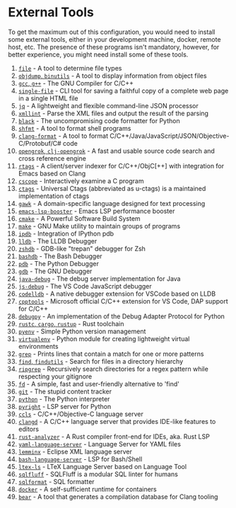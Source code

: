 # External Tools
To get the maximum out of this configuration, you would need to install some
external tools, either in your development machine, docker, remote host, etc.
The presence of these programs isn't mandatory, however, for better experience,
you might need install some of these tools.

1. [`file`](https://darwinsys.com/file) - A tool to determine file types
2. [`objdump`, `binutils`](https://en.wikipedia.org/wiki/Objdump) - A tool to display information from object files
3. [`gcc`, `g++`](https://gcc.gnu.org) - The GNU Compiler for C/C++
4. [`single-file`](https://github.com/gildas-lormeau/single-file-cli) - CLI tool for saving a faithful copy of a complete web page in a single HTML file
5. [`jq`](https://jqlang.github.io/jq) - A lightweight and flexible command-line JSON processor
6. [`xmllint`](https://github.com/GNOME/libxml2) - Parse the XML files and output the result of the parsing
7. [`black`](https://github.com/psf/black) - The uncompromising code formatter for Python
8. [`shfmt`](https://github.com/mvdan/sh) - A tool to format shell programs
9. [`clang-format`](https://clang.llvm.org/docs/ClangFormat.html) - A tool to format C/C++/Java/JavaScript/JSON/Objective-C/Protobuf/C# code
10. [`opengrok`, `clj-opengrok`](https://github.com/youngker/clj-opengrok) - A fast and usable source code search and cross reference engine
11. [`rtags`](https://github.com/Andersbakken/rtags) - A client/server indexer for C/C++/ObjC[++] with integration for Emacs based on Clang
12. [`cscope`](https://cscope.sourceforge.net) - Interactively examine a C program
13. [`ctags`](https://github.com/universal-ctags/ctags) - Universal Ctags (abbreviated as u-ctags) is a maintained implementation of ctags
14. [`gawk`](https://www.gnu.org/software/gawk) - A domain-specific language designed for text processing
15. [`emacs-lsp-booster`](https://github.com/blahgeek/emacs-lsp-booster) - Emacs LSP performance booster
16. [`cmake`](https://cmake.org) - A Powerful Software Build System
17. [`make`](https://www.gnu.org/software/make) - GNU Make utility to maintain groups of programs
18. [`ipdb`](https://github.com/gotcha/ipdb) - Integration of IPython pdb
19. [`lldb`](https://lldb.llvm.org) - The LLDB Debugger
20. [`zshdb`](https://github.com/rocky/zshdb) - GDB-like "trepan" debugger for Zsh
21. [`bashdb`](https://bashdb.sourceforge.net) - The Bash Debugger
22. [`pdb`](https://docs.python.org/3/library/pdb.html) - The Python Debugger
23. [`gdb`](https://www.sourceware.org/gdb) - The GNU Debugger
24. [`java-debug`](https://github.com/microsoft/java-debug) - The debug server implementation for Java
25. [`js-debug`](https://github.com/microsoft/vscode-js-debug) - The VS Code JavaScript debugger
26. [`codelldb`](https://github.com/vadimcn/codelldb) - A native debugger extension for VSCode based on LLDB
27. [`cpptools`](https://github.com/microsoft/vscode-cpptools) - Microsoft official C/C++ extension for VS Code, DAP support for C/C++
28. [`debugpy`](https://github.com/microsoft/debugpy) - An implementation of the Debug Adapter Protocol for Python
29. [`rustc`, `cargo`, `rustup`](https://github.com/rust-lang/rust) - Rust toolchain
30. [`pyenv`](https://github.com/pyenv/pyenv) - Simple Python version management
31. [`virtualenv`](https://docs.python.org/3/library/venv.html) - Python module for creating lightweight virtual environments
32. [`grep`](https://www.gnu.org/software/grep/manual/grep.html) - Prints lines that contain a match for one or more patterns
33. [`find`, `findutils`](https://www.gnu.org/software/findutils) - Search for files in a directory hierarchy
34. [`ripgrep`](https://github.com/BurntSushi/ripgrep) - Recursively search directories for a regex pattern while respecting your gitignore
35. [`fd`](https://github.com/sharkdp/fd) - A simple, fast and user-friendly alternative to 'find'
36. [`git`](https://git-scm.com) - The stupid content tracker
37. [`python`](https://python.org) - The Python interpreter
38. [`pyright`](https://github.com/microsoft/pyright) - LSP server for Python
39. [`ccls`](https://github.com/MaskRay/ccls) - C/C++/Objective-C language server
40. [`clangd`](https://clangd.llvm.org) - A C/C++ language server that provides IDE-like features to editors
41. [`rust-analyzer`](https://github.com/rust-lang/rust-analyzer) - A Rust compiler front-end for IDEs, aka. Rust LSP
42. [`yaml-language-server`](https://github.com/redhat-developer/yaml-language-server) - Language Server for YAML files
43. [`lemminx`](https://github.com/eclipse/lemminx) - Eclipse XML language server
44. [`bash-language-server`](https://github.com/bash-lsp/bash-language-server) - LSP for Bash/Shell
45. [`ltex-ls`](https://github.com/valentjn/ltex-ls) - LTeX Language Server based on Language Tool
46. [`sqlfluff`](https://sqlfluff.com) - SQLFluff is a modular SQL linter for humans
47. [`sqlformat`](https://sqlformat.org) - SQL formatter
48. [`docker`](https://www.docker.com) - A self-sufficient runtime for containers
49. [`bear`](https://github.com/rizsotto/Bear) - A tool that generates a compilation database for Clang tooling
